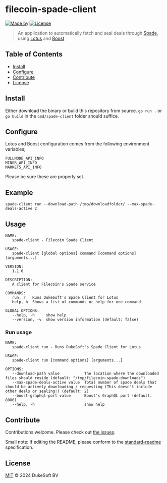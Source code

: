 # filecoin-spade-client
[![Made by](https://img.shields.io/badge/made%20by-DukeSoft-blue.svg?style=flat-square)](https://dukesoft.nl)
[![License](https://img.shields.io/badge/license-MIT-blue.svg)](http://opensource.org/licenses/MIT)

> An application to automatically fetch and seal deals through [Spade](https://github.com/ribasushi/spade), using [Lotus](https://github.com/filecoin-project/lotus) and [Boost](https://github.com/filecoin-project/boost)

## Table of Contents

- [Install](#install)
- [Configure](#configure)
- [Contribute](#contribute)
- [License](#license)

## Install

Either download the binary or build this repository from source. 
`go run .` or `go build` in the `cmd/spade-client` folder should suffice.

## Configure

Lotus and Boost configuration comes from the following environment variables;
```shell
FULLNODE_API_INFO
MINER_API_INFO
MARKETS_API_INFO
```

Please be sure these are properly set.

## Example
```shell
spade-client run --download-path /tmp/downloadfolder/ --max-spade-deals-active 2
```

## Usage
```text
NAME:
   spade-client - Filecoin Spade Client

USAGE:
   spade-client [global options] command [command options] [arguments...]

VERSION:
   1.1.0

DESCRIPTION:
   A client for Filecoin's Spade service

COMMANDS:
   run, r   Runs DukeSoft's Spade Client for Lotus
   help, h  Shows a list of commands or help for one command

GLOBAL OPTIONS:
   --help, -h     show help
   --version, -v  show version information (default: false)
```

### Run usage
```text
NAME:
   spade-client run - Runs DukeSoft's Spade Client for Lotus

USAGE:
   spade-client run [command options] [arguments...]

OPTIONS:
   --download-path value           The location where the downloaded files should reside (default: "/tmp/filecoin-spade-downloads")
   --max-spade-deals-active value  Total number of spade deals that should be actively downloading / requesting (This doesn't include other deals or sealing!) (default: 2)
   --boost-graphql-port value      Boost's GraphQL port (default: 8080)
   --help, -h                      show help
```

## Contribute

Contributions welcome. Please check out [the issues](https://github.com/dukesoft/filecoin-spade-client/issues).

Small note: If editing the README, please conform to the [standard-readme](https://github.com/RichardLitt/standard-readme) specification.

## License

[MIT](LICENSE) © 2024 DukeSoft BV
